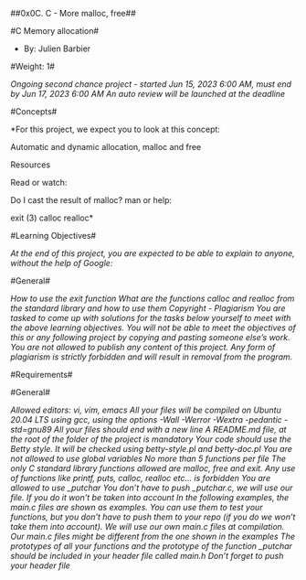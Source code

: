 ##0x0C. C - More malloc, free##

#C Memory allocation#

* By: Julien Barbier

#Weight: 1#

*Ongoing second chance project - started Jun 15, 2023 6:00 AM, must end by Jun 17, 2023 6:00 AM
 An auto review will be launched at the deadline*

#Concepts#

*For this project, we expect you to look at this concept:

Automatic and dynamic allocation, malloc and free

Resources

Read or watch:

Do I cast the result of malloc?
man or help:

exit (3)
calloc
realloc*

#Learning Objectives#

*At the end of this project, you are expected to be able to explain to anyone, without the help of Google:*

#General#

*How to use the exit function
What are the functions calloc and realloc from the standard library and how to use them
Copyright - Plagiarism
You are tasked to come up with solutions for the tasks below yourself to meet with the above learning objectives.
You will not be able to meet the objectives of this or any following project by copying and pasting someone else’s work.
You are not allowed to publish any content of this project.
Any form of plagiarism is strictly forbidden and will result in removal from the program.*

#Requirements#

#General#

*Allowed editors: vi, vim, emacs
All your files will be compiled on Ubuntu 20.04 LTS using gcc, using the options -Wall -Werror -Wextra -pedantic -std=gnu89
All your files should end with a new line
A README.md file, at the root of the folder of the project is mandatory
Your code should use the Betty style. It will be checked using betty-style.pl and betty-doc.pl
You are not allowed to use global variables
No more than 5 functions per file
The only C standard library functions allowed are malloc, free and exit. Any use of functions like printf, puts, calloc, realloc etc… is forbidden
You are allowed to use _putchar
You don’t have to push _putchar.c, we will use our file. If you do it won’t be taken into account
In the following examples, the main.c files are shown as examples. You can use them to test your functions, but you don’t have to push them to your repo (if you do we won’t take them into account). We will use our own main.c files at compilation. Our main.c files might be different from the one shown in the examples
The prototypes of all your functions and the prototype of the function _putchar should be included in your header file called main.h
Don’t forget to push your header file*
